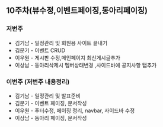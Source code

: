 ## 10주차(뷰수정,이벤트페이징,동아리페이징)

### 저번주
* 김기남 - 일정관리 및 회원용 사이트 끝내기
* 김문기 - 이벤트 CRUD
* 이우원 - 게시판 수정,메인페이지 최신게시글추가
* 이상남 - 동아리삭제시 멤버상태변경 ,사이드바에 공지사항 탭추가

### 이번주 (저번주 내용정리)
* 김기남 - 일정관리 및 발표준비
* 김문기 - 이벤트 페이징, 문서작성
* 이우원 - 푸터수정, 페이징 정리, navbar, 사이드바 수정
* 이상남 - 동아리 페이징, 문서작성
